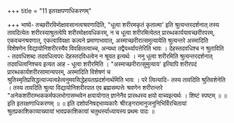 +++
title = "11 इतरक्षपणाधिकरणम्"

+++
भाष्ये- तच्छरीरविमोक्षावसानत्वश्रवणादिति, "धूत्वा शरीरमकृतं कृतात्मा' इति श्रुत्यन्तरदर्शनात् तस्य तावदित्येतः शरीरस्याश्रुतत्वेपि शरीरमोक्षावधिकरम्, न च धूत्वा शरीरमित्येतत् प्रारब्धकार्ययावच्छरीरपरम्, एकवचनश्रवणात्, एकत्वाविवक्षा कल्पने प्रमाणाभावात्, अस्माच्छरीरात्समुत्यायेति श्रुत्यन्तरे अस्मादिति विशेषणेन विद्यायोनिशरीरस्यैव विवक्षितत्वाच्च, अन्यथा तद्वैयर्थ्यापत्तेरिति भावः । देहस्तदवधिश्च न श्रुताविति - तदवधिशब्दः तदवधित्वपरः देहस्तदविधत्वेन न श्रूयत इत्यर्थः । ननु धूत्वा शरीरमिति श्रुत्यन्तरदर्शनात् तदवधित्वनिश्चय इत्यत आह - धूत्वा शरीरमिति । "अस्माच्छरीरात्सुमुत्याय' इत्यिापि शरीरपदं प्रारब्धकार्यशरीरसामान्यपरम्, अस्मादिति विशेषणं च श्रुतिस्मृतिप्रसिद्धत्याज्यत्वहेत्वनुमवसिद्धेहयताप्रदर्शनार्थमिति भावः । परे त्वित्यादि- तस्य तावदिति श्रुतिवशेनेति । तस्य तावदिति श्रुत्या विद्यायोनिशरीरपात एव ब्रह्मसम्पत्तेः श्रवणेन शरीरान्तरे "अनेकशरीराम्भककर्मफलभोगासम्भवेन क्षयायोगात् ज्ञानेनैव प्रारब्धस्य क्षयो वाच्यइत्यर्थः । शिष्टं स्पष्टम् ॥ ॥ इति इतरक्षणाधिकरणम् ॥ ॥ इति दशोपनिषद्भाव्यकारैः श्रीरङ्गरामानुजनुनिभिर्विरचितायां श्रुतप्रकाशिकाव्याख्यायां भावप्रकाशिकायां चतुथर्स्याध्यायस्य प्रथमः पादः ॥